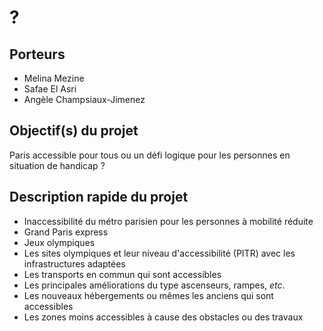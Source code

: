 # ?

## Porteurs

- Melina Mezine
- Safae El Asri
- Angèle Champsiaux-Jimenez

## Objectif(s) du projet

Paris accessible pour tous ou un défi logique pour les personnes en situation de handicap ?

## Description rapide du projet

- Inaccessibilité du métro parisien pour les personnes à mobilité réduite
- Grand Paris express
- Jeux olympiques
- Les sites olympiques et leur niveau d'accessibilité (PITR) avec les infrastructures adaptées
- Les transports en commun qui sont accessibles
- Les principales améliorations du type ascenseurs, rampes, *etc*.
- Les nouveaux hébergements ou mêmes les anciens qui sont accessibles
- Les zones moins accessibles à cause des obstacles ou des travaux
